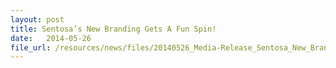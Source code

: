 ```yaml
---
layout: post
title: Sentosa’s New Branding Gets A Fun Spin!
date:   2014-05-26
file_url: /resources/news/files/20140526_Media-Release_Sentosa_New_Branding_gets_a_Fun_Spin.pdf
---
```

